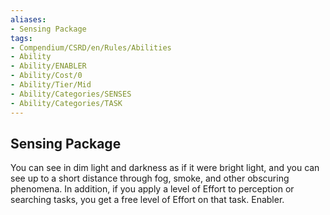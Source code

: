 ```yaml
---
aliases:
- Sensing Package
tags:
- Compendium/CSRD/en/Rules/Abilities
- Ability
- Ability/ENABLER
- Ability/Cost/0
- Ability/Tier/Mid
- Ability/Categories/SENSES
- Ability/Categories/TASK
---
```


  
## Sensing Package  
You can see in dim light and darkness as if it were bright light, and you can see up to a short distance through fog, smoke, and other obscuring phenomena. In addition, if you apply a level of Effort to perception or searching tasks, you get a free level of Effort on that task. Enabler. 